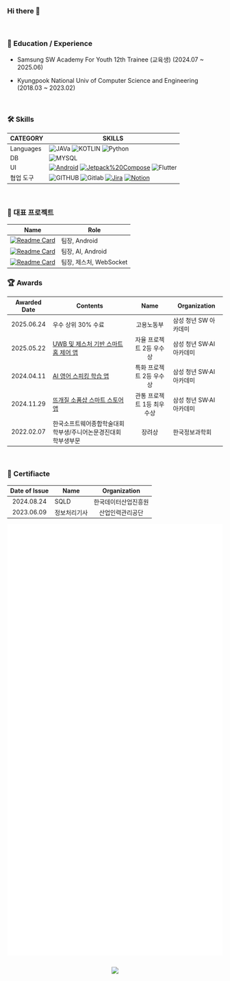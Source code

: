 ### Hi there 👋


</br>

<h3 align="left">🏫 Education / Experience</h3>

- Samsung SW Academy For Youth 12th Trainee (교육생) (2024.07 ~ 2025.06)

- Kyungpook National Univ of Computer Science and Engineering (2018.03 ~ 2023.02)

</br>


<h3 align="left">🛠 Skills </h3>

| CATEGORY | SKILLS  |
|-----|-------|
| Languages | ![JAVa](https://img.shields.io/badge/Java-ED8B00?style=flat&logo=openjdk&logoColor=white) ![KOTLIN](https://img.shields.io/badge/Kotlin-7F52FF?&style=flat&logo=kotlin&logoColor=white) ![Python](https://img.shields.io/badge/Python-3776AB?style=flat&logo=python&logoColor=white) |
| DB | ![MYSQL](https://img.shields.io/badge/MySQL-4479A1?style=flat&logo=mysql&logoColor=white) |
| UI |  [![Android](https://img.shields.io/badge/Android-34A853?logo=android&logoColor=white)](#) [![Jetpack%20Compose](https://img.shields.io/badge/Jetpack%20Compose-4285F4?logo=jetpackcompose&logoColor=white)](#) ![Flutter](https://img.shields.io/badge/Flutter-02569B?style=flat&logo=flutter&logoColor=white) |
| 협업 도구 | ![GITHUB](https://img.shields.io/badge/GitHub-181717?style=flat&logo=github&logoColor=white) ![Gitlab](https://img.shields.io/badge/GitLab-FC6D26?style=flat&logo=gitlab&logoColor=white) [![Jira](https://img.shields.io/badge/Jira-0052CC?logo=jira&logoColor=fff)](#) [![Notion](https://img.shields.io/badge/Notion-000?logo=notion&logoColor=fff)](#) |

</br>

<h3 align="left"> 📁 대표 프로젝트 </h3>

| Name | Role |
|---|-----|
|[![Readme Card](https://github-readme-stats.vercel.app/api/pin/?username=Hogumiwarts&repo=LUMOS)](https://github.com/Hogumiwarts/LUMOS_README)| 팀장, Android |
|[![Readme Card](https://github-readme-stats.vercel.app/api/pin/?username=Arizoonaa&repo=LipIt_README)](https://github.com/Arizoonaa/LipIt_README)| 팀장, AI, Android |
|[![Readme Card](https://github-readme-stats.vercel.app/api/pin/?username=planned-explosion&repo=Ganhoho_README)](https://github.com/planned-explosion/Ganhoho_README)| 팀장, 제스처, WebSocket |

<h3>🏆 Awards </h3>

|Awarded Date|Contents|Name|Organization|
|:-:|---|:-:|---|
|2025.06.24|우수 상위 30% 수료|고용노동부|삼성 청년 SW 아카데미|
|2025.05.22|[UWB 및 제스처 기반 스마트홈 제어 앱](https://github.com/Hogumiwarts/LUMOS_README)|자율 프로젝트 2등 우수상|삼성 청년 SW·AI 아카데미|
|2024.04.11|[AI 영어 스피킹 학습 앱](https://github.com/Arizoonaa/LipIt_README)|특화 프로젝트 2등 우수상|삼성 청년 SW·AI 아카데미|
|2024.11.29|[뜨개질 소품샵 스마트 스토어 앱](https://github.com/zuhugirlfuran/PogDagPogDag)|관통 프로젝트 1등 최우수상|삼성 청년 SW·AI 아카데미|
|2022.02.07|한국소프트웨어종합학술대회 학부생/주니어논문경진대회 학부생부문|장려상|한국정보과학회|

</br>

<h3>📂 Certifiacte </h3>

|Date of Issue|Name|Organization|
|:-:|---|:-:|
|2024.08.24|SQLD|한국데이터산업진흥원|
|2023.06.09|정보처리기사|산업인력관리공단|

<picture>
  <img src="/github-metrics.svg" alt="Metrics">
</picture>

</br>

###

<center>
  <a href="https://solved.ac/profile/flow"><img src="https://github-readme-solvedac-hyp3rflow.vercel.app/api/?handle=flow"></a>
</center>





<!-- 주석 모음

[![Solved.ac Profile](http://mazassumnida.wtf/api/v2/generate_badge?boj=flow)](https://solved.ac/flow/)
[![Solved.ac Jandi](https://mazandi.herokuapp.com/api?handle=flow&theme=warm)](https://solved.ac/flow/)
![bmlsj's github stats](https://github-readme-stats-sigma-five.vercel.app/api?username=bmlsj&show_icons=true)


<div align="center">
  <img src="https://github-readme-stats.vercel.app/api?username=bmlsj&hide_title=false&hide_rank=false&show_icons=true&include_all_commits=true&count_private=true&disable_animations=false&theme=dracula&locale=en&hide_border=false&order=1" height="150" alt="stats graph"  />
  <img src="https://github-readme-stats.vercel.app/api/top-langs?username=bmlsj&locale=en&hide_title=false&layout=compact&card_width=320&langs_count=5&theme=dracula&hide_border=false&order=2" height="150" alt="languages graph"  />
</div>


<p align="left"> <a href="https://github.com/ryo-ma/github-profile-trophy"><img src="https://github-profile-trophy.vercel.app/?username=bmlsj" alt="hyuksanglee" /></a> </p>
-->
